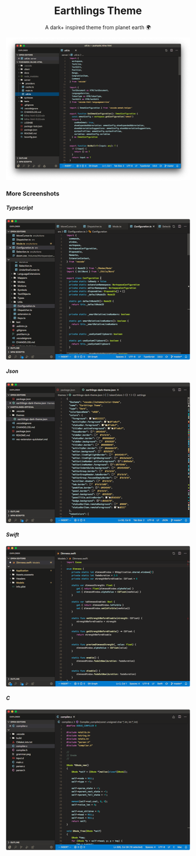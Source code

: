 <div align="center">

# Earthlings Theme

A dark+ inspired theme from planet earth 🌍

![Preview](https://github.com/pushqrdx/earthlings-theme/raw/master/demo/main.png)

</div>

### More Screenshots

##### Typescript

<img src='https://github.com/pushqrdx/earthlings-theme/raw/master/demo/typescript.png' width='512' height='384' alt='typescript'>

##### Json

<img src='https://github.com/pushqrdx/earthlings-theme/raw/master/demo/json.png' width='512' height='384' alt='json'>

##### Swift

<img src='https://github.com/pushqrdx/earthlings-theme/raw/master/demo/swift.png' width='512' height='384' alt='swift'>

##### C

<img src='https://github.com/pushqrdx/earthlings-theme/raw/master/demo/c.png' width='512' height='384' alt='c'>
